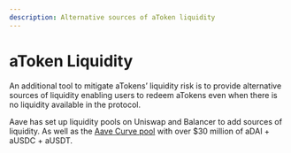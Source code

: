```yaml
---
description: Alternative sources of aToken liquidity
---
```


# aToken Liquidity

An additional tool to mitigate aTokens’ liquidity risk is to provide alternative sources of liquidity enabling users to redeem aTokens even when there is no liquidity available in the protocol.

Aave has set up liquidity pools on Uniswap and Balancer to add sources of liquidity. As well as the [Aave Curve pool](https://www.curve.fi/aave/stats) with over $30 million of aDAI + aUSDC + aUSDT.

